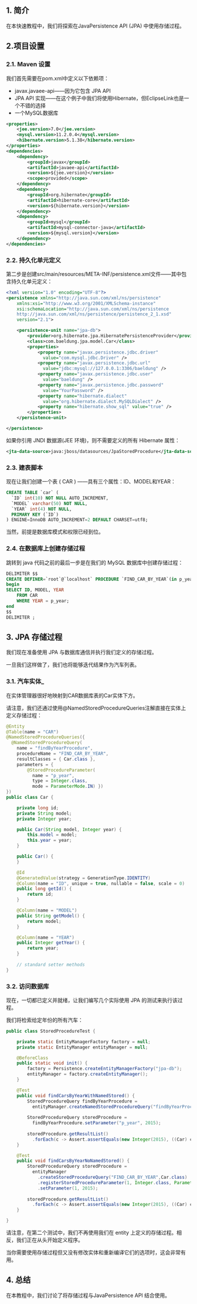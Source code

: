 ## 1. 简介

在本快速教程中，我们将探索在JavaPersistence API (JPA) 中使用存储过程。

## 2.项目设置

### 2.1. Maven 设置

我们首先需要在pom.xml中定义以下依赖项：

-   javax.javaee-api——因为它包含 JPA API
-   JPA API 实现——在这个例子中我们将使用Hibernate，但EclipseLink也是一个不错的选择
-   一个MySQL数据库

```xml
<properties>
    <jee.version>7.0</jee.version>
    <mysql.version>11.2.0.4</mysql.version>
    <hibernate.version>5.1.38</hibernate.version>
</properties>
<dependencies>
    <dependency>
        <groupId>javax</groupId>
        <artifactId>javaee-api</artifactId>
        <version>${jee.version}</version>
        <scope>provided</scope>
    </dependency>
    <dependency>
        <groupId>org.hibernate</groupId>
        <artifactId>hibernate-core</artifactId>
        <version>${hibernate.version}</version>
    </dependency>
    <dependency>
        <groupId>mysql</groupId>
        <artifactId>mysql-connector-java</artifactId>
        <version>${mysql.version}</version>
    </dependency>
</dependencies>
```

### 2.2. 持久化单元定义

第二步是创建src/main/resources/META-INF/persistence.xml文件——其中包含持久化单元定义：

```xml
<?xml version="1.0" encoding="UTF-8"?>
<persistence xmlns="http://java.sun.com/xml/ns/persistence"
    xmlns:xsi="http://www.w3.org/2001/XMLSchema-instance"
    xsi:schemaLocation="http://java.sun.com/xml/ns/persistence
    http://java.sun.com/xml/ns/persistence/persistence_2_1.xsd"
    version="2.1">

    <persistence-unit name="jpa-db">
        <provider>org.hibernate.jpa.HibernatePersistenceProvider</provider>
        <class>com.baeldung.jpa.model.Car</class>
        <properties>
            <property name="javax.persistence.jdbc.driver" 
              value="com.mysql.jdbc.Driver" />
            <property name="javax.persistence.jdbc.url" 
              value="jdbc:mysql://127.0.0.1:3306/baeldung" />
            <property name="javax.persistence.jdbc.user" 
              value="baeldung" />
            <property name="javax.persistence.jdbc.password" 
              value="YourPassword" />
            <property name="hibernate.dialect" 
              value="org.hibernate.dialect.MySQLDialect" />
            <property name="hibernate.show_sql" value="true" />
        </properties>
    </persistence-unit>

</persistence>
```

如果你引用 JNDI 数据源(JEE 环境)，则不需要定义的所有 Hibernate 属性：

```xml
<jta-data-source>java:jboss/datasources/JpaStoredProcedure</jta-data-source>
```

### 2.3. 建表脚本

现在让我们创建一个表 ( CAR ) ——具有三个属性：ID、MODEL和YEAR：

```sql
CREATE TABLE `car` (
  `ID` int(10) NOT NULL AUTO_INCREMENT,
  `MODEL` varchar(50) NOT NULL,
  `YEAR` int(4) NOT NULL,
  PRIMARY KEY (`ID`)
) ENGINE=InnoDB AUTO_INCREMENT=2 DEFAULT CHARSET=utf8;
```

当然，前提是数据库模式和权限已经到位。

### 2.4. 在数据库上创建存储过程

跳转到 java 代码之前的最后一步是在我们的 MySQL 数据库中创建存储过程：

```sql
DELIMITER $$
CREATE DEFINER=`root`@`localhost` PROCEDURE `FIND_CAR_BY_YEAR`(in p_year int)
begin
SELECT ID, MODEL, YEAR
    FROM CAR
    WHERE YEAR = p_year;
end
$$
DELIMITER ;
```

## 3. JPA 存储过程

我们现在准备使用 JPA 与数据库通信并执行我们定义的存储过程。

一旦我们这样做了，我们也将能够迭代结果作为汽车列表。

### 3.1. 汽车实体_

在实体管理器很好地映射到CAR数据库表的Car实体下方。

请注意，我们还通过使用@NamedStoredProcedureQueries注解直接在实体上定义存储过程：

```java
@Entity
@Table(name = "CAR")
@NamedStoredProcedureQueries({
  @NamedStoredProcedureQuery(
    name = "findByYearProcedure", 
    procedureName = "FIND_CAR_BY_YEAR", 
    resultClasses = { Car.class }, 
    parameters = { 
        @StoredProcedureParameter(
          name = "p_year", 
          type = Integer.class, 
          mode = ParameterMode.IN) }) 
})
public class Car {

    private long id;
    private String model;
    private Integer year;

    public Car(String model, Integer year) {
        this.model = model;
        this.year = year;
    }

    public Car() {
    }

    @Id
    @GeneratedValue(strategy = GenerationType.IDENTITY)
    @Column(name = "ID", unique = true, nullable = false, scale = 0)
    public long getId() {
        return id;
    }

    @Column(name = "MODEL")
    public String getModel() {
        return model;
    }

    @Column(name = "YEAR")
    public Integer getYear() {
        return year;
    }
    
    // standard setter methods
}
```

### 3.2. 访问数据库

现在，一切都已定义并就绪，让我们编写几个实际使用 JPA 的测试来执行该过程。

我们将检索给定年份的所有汽车：


```java
public class StoredProcedureTest {

    private static EntityManagerFactory factory = null;
    private static EntityManager entityManager = null;

    @BeforeClass
    public static void init() {
        factory = Persistence.createEntityManagerFactory("jpa-db");
        entityManager = factory.createEntityManager();
    }

    @Test
    public void findCarsByYearWithNamedStored() {
        StoredProcedureQuery findByYearProcedure = 
          entityManager.createNamedStoredProcedureQuery("findByYearProcedure");
        
        StoredProcedureQuery storedProcedure = 
          findByYearProcedure.setParameter("p_year", 2015);
        
        storedProcedure.getResultList()
          .forEach(c -> Assert.assertEquals(new Integer(2015), ((Car) c).getYear())); 
    }

    @Test
    public void findCarsByYearNoNamedStored() {
        StoredProcedureQuery storedProcedure = 
          entityManager
            .createStoredProcedureQuery("FIND_CAR_BY_YEAR",Car.class)
            .registerStoredProcedureParameter(1, Integer.class, ParameterMode.IN)
            .setParameter(1, 2015);
       
        storedProcedure.getResultList()
          .forEach(c -> Assert.assertEquals(new Integer(2015), ((Car) c).getYear()));
    }

}

```

请注意，在第二个测试中，我们不再使用我们在 entity 上定义的存储过程。相反，我们正在从头开始定义程序。

当你需要使用存储过程但又没有修改实体和重新编译它们的选项时，这会非常有用。

## 4. 总结

在本教程中，我们讨论了将存储过程与JavaPersistence API 结合使用。